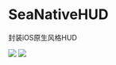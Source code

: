 # SeaNativeHUD
封装iOS原生风格HUD

![](https://img.shields.io/badge/platform-iOS%209%2B-orange.svg)
![](https://img.shields.io/badge/license-MIT-ff69b4.svg)
